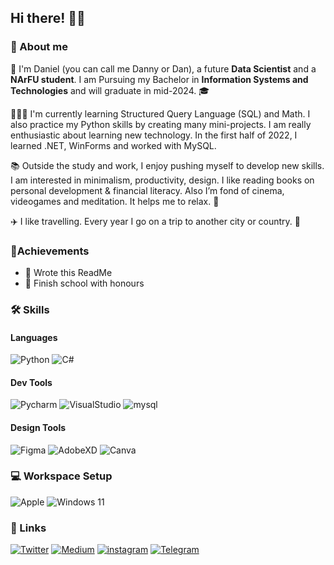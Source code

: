 ## Hi there! 👋🏻
### 💬 About me
🌿 I'm Daniel (you can call me Danny or Dan), a future **Data Scientist** and a **NArFU student**. I am Pursuing my Bachelor in **Information Systems and Technologies** and will graduate in mid-2024. 🎓

👨🏻‍💻 I'm currently learning Structured Query Language (SQL) and Math. I also practice my Python skills by creating many mini-projects. I am really enthusiastic about learning new technology. In the first half of 2022, I learned .NET, WinForms and worked with MySQL.

📚 Outside the study and work, I enjoy pushing myself to develop new skills. I am interested in minimalism, productivity, design. I like reading books on personal development & financial literacy. Also I’m fond of cinema, videogames and meditation. It helps me to relax. 🌱 

✈️ I like travelling. Every year I go on a trip to another city or country. 🥸 

### 🏅Achievements
* 📝 Wrote this ReadMe
* 🥇 Finish school with honours

### 🛠 Skills
#### Languages
![Python](https://img.shields.io/badge/Python-blue?style=for-the-badge&logo=Python&logoColor=white)
![C#](https://img.shields.io/badge/.Net-yellow?style=for-the-badge&logo=CSHARP&logoColor=white)

#### Dev Tools
![Pycharm](https://img.shields.io/badge/Pycharm-blue?style=for-the-badge&logo=Pycharm&logoColor=white)
![VisualStudio](https://img.shields.io/badge/Visual_Studio-9356cd?style=for-the-badge&logo=VisualStudio&logoColor=white)
![mysql](https://img.shields.io/badge/mysql-black?style=for-the-badge&logo=mysql&logoColor=white)

#### Design Tools
![Figma](https://img.shields.io/badge/Figma-blue?style=for-the-badge&logo=Figma&logoColor=white)
![AdobeXD](https://img.shields.io/badge/AdobeXD-red?style=for-the-badge&logo=AdobeXD&logoColor=white)
![Canva](https://img.shields.io/badge/Canva-4adc7b?style=for-the-badge&logo=Canva&logoColor=white)

### 💻 Workspace Setup
![Apple](https://img.shields.io/badge/Macbook_Air_2020-black?style=for-the-badge&logo=Apple&logoColor=white)
![Windows 11](https://img.shields.io/badge/Windows_11-blue?style=for-the-badge&logo=Windows&logoColor=white)

### 🔗 Links
[![Twitter](https://img.shields.io/badge/Twitter-blue?style=for-the-badge&logo=Twitter&logoColor=white)](https://twitter.com/dst1sh)
[![Medium](https://img.shields.io/badge/medium-000000?style=for-the-badge&logo=medium&logoColor=white)](https://medium.com/@stish.ads)
[![instagram](https://img.shields.io/badge/Instagram-9356cd?style=for-the-badge&logo=instagram&logoColor=white)](https://www.instagram.com/dst1sh/)
[![Telegram](https://img.shields.io/badge/telegram-0e87f0?style=for-the-badge&logo=telegram&logoColor=white)](https://t.me/dstish)














<!--
**dstish/dstish** is a ✨ _special_ ✨ repository because its `README.md` (this file) appears on your GitHub profile.

Here are some ideas to get you started:

- 🔭 I’m currently working on ...
- 🌱 I’m currently learning ...
- 👯 I’m looking to collaborate on ...
- 🤔 I’m looking for help with ...
- 💬 Ask me about ...
- 📫 How to reach me: ...
- 😄 Pronouns: ...
- ⚡ Fun fact: ...
-->
